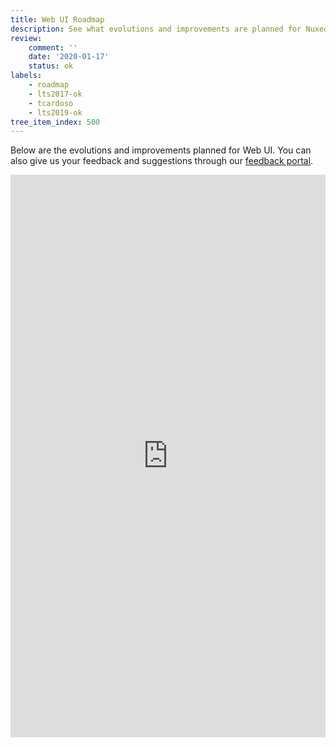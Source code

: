 ```yaml
---
title: Web UI Roadmap
description: See what evolutions and improvements are planned for Nuxeo Web UI
review:
    comment: ''
    date: '2020-01-17'
    status: ok
labels:
    - roadmap
    - lts2017-ok
    - tcardoso
    - lts2019-ok
tree_item_index: 500
---
```


Below are the evolutions and improvements planned for Web UI.
You can also give us your feedback and suggestions through our [feedback portal](https://portal.prodpad.com/0a536da6-c3aa-11e7-84d9-06df22ffaf6f).

<iframe src='https://ext.prodpad.com/ext/roadmap/f83189e3eb4009dd6612d06da98ceb4193af6532' height='900' width='100%' frameborder='0'></iframe>
